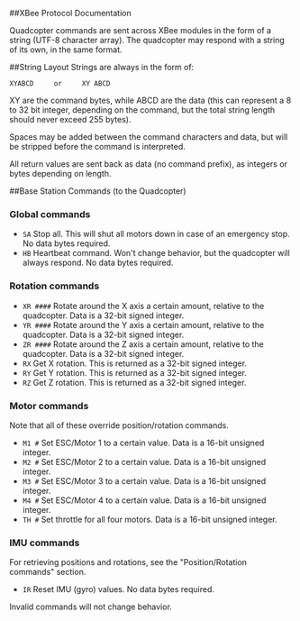 ##XBee Protocol Documentation

Quadcopter commands are sent across XBee modules in the form of a string (UTF-8 character array). The quadcopter may respond with a string of its own, in the same format. 

##String Layout
Strings are always in the form of:

    XYABCD     or     XY ABCD

XY are the command bytes, while ABCD are the data (this can represent a 8 to 32 bit integer, depending on the command, but the total string length should never exceed 255 bytes).

Spaces may be added between the command characters and data, but will be stripped before the command is interpreted.

All return values are sent back as data (no command prefix), as integers or bytes depending on length.

##Base Station Commands (to the Quadcopter)
### Global commands
 * `SA` Stop all. This will shut all motors down in case of an emergency stop. No data bytes required.
 * `HB` Heartbeat command. Won't change behavior, but the quadcopter will always respond. No data bytes required.

### Rotation commands
 * `XR ####` Rotate around the X axis a certain amount, relative to the quadcopter. Data is a 32-bit signed integer.
 * `YR ####` Rotate around the Y axis a certain amount, relative to the quadcopter. Data is a 32-bit signed integer.
 * `ZR ####` Rotate around the Z axis a certain amount, relative to the quadcopter. Data is a 32-bit signed integer.
 * `RX` Get X rotation. This is returned as a 32-bit signed integer.
 * `RY` Get Y rotation. This is returned as a 32-bit signed integer.
 * `RZ` Get Z rotation. This is returned as a 32-bit signed integer.

### Motor commands
Note that all of these override position/rotation commands.

 * `M1 #` Set ESC/Motor 1 to a certain value. Data is a 16-bit unsigned integer.
 * `M2 #` Set ESC/Motor 2 to a certain value. Data is a 16-bit unsigned integer.
 * `M3 #` Set ESC/Motor 3 to a certain value. Data is a 16-bit unsigned integer.
 * `M4 #` Set ESC/Motor 4 to a certain value. Data is a 16-bit unsigned integer.
 * `TH #` Set throttle for all four motors. Data is a 16-bit unsigned integer.

### IMU commands
For retrieving positions and rotations, see the "Position/Rotation commands" section.

 * `IR` Reset IMU (gyro) values. No data bytes required.

Invalid commands will not change behavior.
